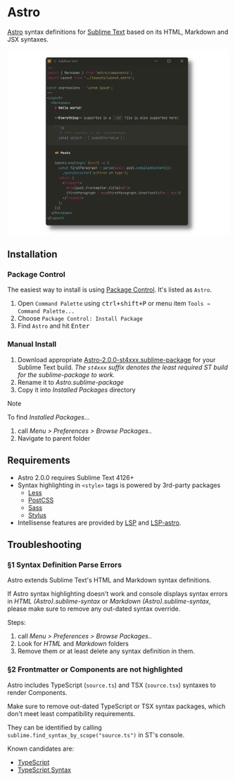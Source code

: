 Astro
=====

[Astro](https://astro.build) syntax definitions for [Sublime Text](https://www.sublimetext.com) based on its HTML, Markdown and JSX syntaxes.

![](preview.png)

## Installation

### Package Control

The easiest way to install is using [Package Control](https://packagecontrol.io). It's listed as `Astro`.

1. Open `Command Palette` using <kbd>ctrl+shift+P</kbd> or menu item `Tools → Command Palette...`
2. Choose `Package Control: Install Package`
3. Find `Astro` and hit <kbd>Enter</kbd>

### Manual Install

1. Download appropriate [Astro-2.0.0-st4xxx.sublime-package](https://github.com/SublimeText/Astro/releases) for your Sublime Text build.
   _The `st4xxx` suffix denotes the least required ST build for the sublime-package to work._
2. Rename it to _Astro.sublime-package_
3. Copy it into _Installed Packages_ directory

> [!NOTE]
>
> To find _Installed Packages_...
>
> 1. call _Menu > Preferences > Browse Packages.._
> 2. Navigate to parent folder

## Requirements

- Astro 2.0.0 requires Sublime Text 4126+
- Syntax highlighting in `<style>` tags is powered by 3rd-party packages
  - [Less](https://packagecontrol.io/packages/Less)
  - [PostCSS](https://packagecontrol.io/packages/PostCSS)
  - [Sass](https://packagecontrol.io/packages/Sass)
  - [Stylus](https://packagecontrol.io/packages/Stylus)
- Intellisense features are provided by [LSP](https://packagecontrol.io/packages/LSP) and [LSP-astro](https://packagecontrol.io/packages/LSP-astro).

## Troubleshooting

### §1 Syntax Definition Parse Errors

Astro extends Sublime Text's HTML and Markdown syntax definitions.

If Astro syntax highlighting doesn't work and console displays syntax errors in _HTML (Astro).sublime-syntax_ or _Markdown (Astro).sublime-syntax_, please make sure to remove any out-dated syntax override.

Steps:

1. call _Menu > Preferences > Browse Packages.._
2. Look for _HTML_ and _Markdown_ folders
3. Remove them or at least delete any syntax definition in them.

### §2 Frontmatter or Components are not highlighted

Astro includes TypeScript (`source.ts`) and TSX (`source.tsx`) syntaxes to render Components.

Make sure to remove out-dated TypeScript or TSX syntax packages, which don't meet least compatibility requirements.

They can be identified by calling `sublime.find_syntax_by_scope("source.ts")` in ST's console.

Known candidates are:

- [TypeScript](https://packagecontrol.io/packages/TypeScript)
- [TypeScript Syntax](https://packagecontrol.io/packages/TypeScript%20Syntax)
